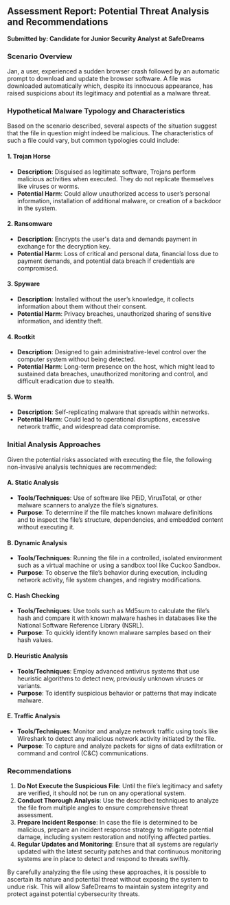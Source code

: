 ## Assessment Report: Potential Threat Analysis and Recommendations

**Submitted by: Candidate for Junior Security Analyst at SafeDreams**

### Scenario Overview

Jan, a user, experienced a sudden browser crash followed by an automatic prompt to download and update the browser software. A file was downloaded automatically which, despite its innocuous appearance, has raised suspicions about its legitimacy and potential as a malware threat.

### Hypothetical Malware Typology and Characteristics

Based on the scenario described, several aspects of the situation suggest that the file in question might indeed be malicious. The characteristics of such a file could vary, but common typologies could include:

#### 1. **Trojan Horse**
- **Description**: Disguised as legitimate software, Trojans perform malicious activities when executed. They do not replicate themselves like viruses or worms.
- **Potential Harm**: Could allow unauthorized access to user’s personal information, installation of additional malware, or creation of a backdoor in the system.

#### 2. **Ransomware**
- **Description**: Encrypts the user's data and demands payment in exchange for the decryption key.
- **Potential Harm**: Loss of critical and personal data, financial loss due to payment demands, and potential data breach if credentials are compromised.

#### 3. **Spyware**
- **Description**: Installed without the user’s knowledge, it collects information about them without their consent.
- **Potential Harm**: Privacy breaches, unauthorized sharing of sensitive information, and identity theft.

#### 4. **Rootkit**
- **Description**: Designed to gain administrative-level control over the computer system without being detected.
- **Potential Harm**: Long-term presence on the host, which might lead to sustained data breaches, unauthorized monitoring and control, and difficult eradication due to stealth.

#### 5. **Worm**
- **Description**: Self-replicating malware that spreads within networks.
- **Potential Harm**: Could lead to operational disruptions, excessive network traffic, and widespread data compromise.

### Initial Analysis Approaches

Given the potential risks associated with executing the file, the following non-invasive analysis techniques are recommended:

#### A. **Static Analysis**
- **Tools/Techniques**: Use of software like PEiD, VirusTotal, or other malware scanners to analyze the file’s signatures.
- **Purpose**: To determine if the file matches known malware definitions and to inspect the file’s structure, dependencies, and embedded content without executing it.

#### B. **Dynamic Analysis**
- **Tools/Techniques**: Running the file in a controlled, isolated environment such as a virtual machine or using a sandbox tool like Cuckoo Sandbox.
- **Purpose**: To observe the file’s behavior during execution, including network activity, file system changes, and registry modifications.

#### C. **Hash Checking**
- **Tools/Techniques**: Use tools such as Md5sum to calculate the file’s hash and compare it with known malware hashes in databases like the National Software Reference Library (NSRL).
- **Purpose**: To quickly identify known malware samples based on their hash values.

#### D. **Heuristic Analysis**
- **Tools/Techniques**: Employ advanced antivirus systems that use heuristic algorithms to detect new, previously unknown viruses or variants.
- **Purpose**: To identify suspicious behavior or patterns that may indicate malware.

#### E. **Traffic Analysis**
- **Tools/Techniques**: Monitor and analyze network traffic using tools like Wireshark to detect any malicious network activity initiated by the file.
- **Purpose**: To capture and analyze packets for signs of data exfiltration or command and control (C&C) communications.

### Recommendations

1. **Do Not Execute the Suspicious File**: Until the file’s legitimacy and safety are verified, it should not be run on any operational system.
2. **Conduct Thorough Analysis**: Use the described techniques to analyze the file from multiple angles to ensure comprehensive threat assessment.
3. **Prepare Incident Response**: In case the file is determined to be malicious, prepare an incident response strategy to mitigate potential damage, including system restoration and notifying affected parties.
4. **Regular Updates and Monitoring**: Ensure that all systems are regularly updated with the latest security patches and that continuous monitoring systems are in place to detect and respond to threats swiftly.

By carefully analyzing the file using these approaches, it is possible to ascertain its nature and potential threat without exposing the system to undue risk. This will allow SafeDreams to maintain system integrity and protect against potential cybersecurity threats.
